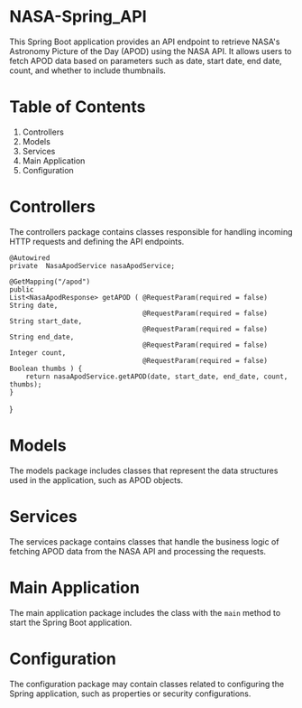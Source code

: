 # NASA-Spring_API
This Spring Boot application provides an API endpoint to retrieve NASA's Astronomy Picture of the Day (APOD) using the NASA API. It allows users to fetch APOD data based on parameters such as date, start date, end date, count, and whether to include thumbnails.

# Table of Contents
1. Controllers
2. Models
3. Services
4. Main Application
5. Configuration

# Controllers

The controllers package contains classes responsible for handling incoming HTTP requests and defining the API endpoints.

    @Autowired
    private  NasaApodService nasaApodService;

    @GetMapping("/apod")
    public
    List<NasaApodResponse> getAPOD ( @RequestParam(required = false) String date,
                                     @RequestParam(required = false) String start_date,
                                     @RequestParam(required = false) String end_date,
                                     @RequestParam(required = false) Integer count,
                                     @RequestParam(required = false) Boolean thumbs ) {
        return nasaApodService.getAPOD(date, start_date, end_date, count, thumbs);
    }
}


# Models

The models package includes classes that represent the data structures used in the application, such as APOD objects.

# Services

The services package contains classes that handle the business logic of fetching APOD data from the NASA API and processing the requests.

# Main Application

The main application package includes the class with the `main` method to start the Spring Boot application.

# Configuration

The configuration package may contain classes related to configuring the Spring application, such as properties or security configurations.
